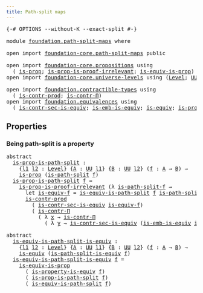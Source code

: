 ```yaml
---
title: Path-split maps
---
```


<pre class="Agda"><a id="41" class="Symbol">{-#</a> <a id="45" class="Keyword">OPTIONS</a> <a id="53" class="Pragma">--without-K</a> <a id="65" class="Pragma">--exact-split</a> <a id="79" class="Symbol">#-}</a>

<a id="84" class="Keyword">module</a> <a id="91" href="foundation.path-split-maps.html" class="Module">foundation.path-split-maps</a> <a id="118" class="Keyword">where</a>

<a id="125" class="Keyword">open</a> <a id="130" class="Keyword">import</a> <a id="137" href="foundation-core.path-split-maps.html" class="Module">foundation-core.path-split-maps</a> <a id="169" class="Keyword">public</a>

<a id="177" class="Keyword">open</a> <a id="182" class="Keyword">import</a> <a id="189" href="foundation-core.propositions.html" class="Module">foundation-core.propositions</a> <a id="218" class="Keyword">using</a>
  <a id="226" class="Symbol">(</a> <a id="228" href="foundation-core.propositions.html#1309" class="Function">is-prop</a><a id="235" class="Symbol">;</a> <a id="237" href="foundation-core.propositions.html#3220" class="Function">is-prop-is-proof-irrelevant</a><a id="264" class="Symbol">;</a> <a id="266" href="foundation-core.propositions.html#3693" class="Function">is-equiv-is-prop</a><a id="282" class="Symbol">)</a>
<a id="284" class="Keyword">open</a> <a id="289" class="Keyword">import</a> <a id="296" href="foundation-core.universe-levels.html" class="Module">foundation-core.universe-levels</a> <a id="328" class="Keyword">using</a> <a id="334" class="Symbol">(</a><a id="335" href="Agda.Primitive.html#597" class="Postulate">Level</a><a id="340" class="Symbol">;</a> <a id="342" href="foundation-core.universe-levels.html#235" class="Primitive">UU</a><a id="344" class="Symbol">)</a>

<a id="347" class="Keyword">open</a> <a id="352" class="Keyword">import</a> <a id="359" href="foundation.contractible-types.html" class="Module">foundation.contractible-types</a> <a id="389" class="Keyword">using</a>
  <a id="397" class="Symbol">(</a> <a id="399" href="foundation-core.contractible-types.html#5494" class="Function">is-contr-prod</a><a id="412" class="Symbol">;</a> <a id="414" href="foundation-core.contractible-types.html#6898" class="Function">is-contr-Π</a><a id="424" class="Symbol">)</a>
<a id="426" class="Keyword">open</a> <a id="431" class="Keyword">import</a> <a id="438" href="foundation.equivalences.html" class="Module">foundation.equivalences</a> <a id="462" class="Keyword">using</a>
  <a id="470" class="Symbol">(</a> <a id="472" href="foundation.equivalences.html#10207" class="Function">is-contr-sec-is-equiv</a><a id="493" class="Symbol">;</a> <a id="495" href="foundation-core.equivalences.html#15406" class="Function">is-emb-is-equiv</a><a id="510" class="Symbol">;</a> <a id="512" href="foundation-core.equivalences.html#1556" class="Function">is-equiv</a><a id="520" class="Symbol">;</a> <a id="522" href="foundation.equivalences.html#11289" class="Function">is-property-is-equiv</a><a id="542" class="Symbol">)</a>
</pre>
## Properties

### Being path-split is a property

<pre class="Agda"><a id="608" class="Keyword">abstract</a>
  <a id="is-prop-is-path-split"></a><a id="619" href="foundation.path-split-maps.html#619" class="Function">is-prop-is-path-split</a> <a id="641" class="Symbol">:</a>
    <a id="647" class="Symbol">{</a><a id="648" href="foundation.path-split-maps.html#648" class="Bound">l1</a> <a id="651" href="foundation.path-split-maps.html#651" class="Bound">l2</a> <a id="654" class="Symbol">:</a> <a id="656" href="Agda.Primitive.html#597" class="Postulate">Level</a><a id="661" class="Symbol">}</a> <a id="663" class="Symbol">{</a><a id="664" href="foundation.path-split-maps.html#664" class="Bound">A</a> <a id="666" class="Symbol">:</a> <a id="668" href="foundation-core.universe-levels.html#235" class="Primitive">UU</a> <a id="671" href="foundation.path-split-maps.html#648" class="Bound">l1</a><a id="673" class="Symbol">}</a> <a id="675" class="Symbol">{</a><a id="676" href="foundation.path-split-maps.html#676" class="Bound">B</a> <a id="678" class="Symbol">:</a> <a id="680" href="foundation-core.universe-levels.html#235" class="Primitive">UU</a> <a id="683" href="foundation.path-split-maps.html#651" class="Bound">l2</a><a id="685" class="Symbol">}</a> <a id="687" class="Symbol">(</a><a id="688" href="foundation.path-split-maps.html#688" class="Bound">f</a> <a id="690" class="Symbol">:</a> <a id="692" href="foundation.path-split-maps.html#664" class="Bound">A</a> <a id="694" class="Symbol">→</a> <a id="696" href="foundation.path-split-maps.html#676" class="Bound">B</a><a id="697" class="Symbol">)</a> <a id="699" class="Symbol">→</a>
    <a id="705" href="foundation-core.propositions.html#1309" class="Function">is-prop</a> <a id="713" class="Symbol">(</a><a id="714" href="foundation-core.path-split-maps.html#1270" class="Function">is-path-split</a> <a id="728" href="foundation.path-split-maps.html#688" class="Bound">f</a><a id="729" class="Symbol">)</a>
  <a id="733" href="foundation.path-split-maps.html#619" class="Function">is-prop-is-path-split</a> <a id="755" href="foundation.path-split-maps.html#755" class="Bound">f</a> <a id="757" class="Symbol">=</a>
    <a id="763" href="foundation-core.propositions.html#3220" class="Function">is-prop-is-proof-irrelevant</a> <a id="791" class="Symbol">(λ</a> <a id="794" href="foundation.path-split-maps.html#794" class="Bound">is-path-split-f</a> <a id="810" class="Symbol">→</a>
      <a id="818" class="Keyword">let</a> <a id="822" href="foundation.path-split-maps.html#822" class="Bound">is-equiv-f</a> <a id="833" class="Symbol">=</a> <a id="835" href="foundation-core.path-split-maps.html#2492" class="Function">is-equiv-is-path-split</a> <a id="858" href="foundation.path-split-maps.html#755" class="Bound">f</a> <a id="860" href="foundation.path-split-maps.html#794" class="Bound">is-path-split-f</a> <a id="876" class="Keyword">in</a>
      <a id="885" href="foundation-core.contractible-types.html#5494" class="Function">is-contr-prod</a>
        <a id="907" class="Symbol">(</a> <a id="909" href="foundation.equivalences.html#10207" class="Function">is-contr-sec-is-equiv</a> <a id="931" href="foundation.path-split-maps.html#822" class="Bound">is-equiv-f</a><a id="941" class="Symbol">)</a>
        <a id="951" class="Symbol">(</a> <a id="953" href="foundation-core.contractible-types.html#6898" class="Function">is-contr-Π</a>
          <a id="974" class="Symbol">(</a> <a id="976" class="Symbol">λ</a> <a id="978" href="foundation.path-split-maps.html#978" class="Bound">x</a> <a id="980" class="Symbol">→</a> <a id="982" href="foundation-core.contractible-types.html#6898" class="Function">is-contr-Π</a>
            <a id="1005" class="Symbol">(</a> <a id="1007" class="Symbol">λ</a> <a id="1009" href="foundation.path-split-maps.html#1009" class="Bound">y</a> <a id="1011" class="Symbol">→</a> <a id="1013" href="foundation.equivalences.html#10207" class="Function">is-contr-sec-is-equiv</a> <a id="1035" class="Symbol">(</a><a id="1036" href="foundation-core.equivalences.html#15406" class="Function">is-emb-is-equiv</a> <a id="1052" href="foundation.path-split-maps.html#822" class="Bound">is-equiv-f</a> <a id="1063" href="foundation.path-split-maps.html#978" class="Bound">x</a> <a id="1065" href="foundation.path-split-maps.html#1009" class="Bound">y</a><a id="1066" class="Symbol">)))))</a>

<a id="1073" class="Keyword">abstract</a>
  <a id="is-equiv-is-path-split-is-equiv"></a><a id="1084" href="foundation.path-split-maps.html#1084" class="Function">is-equiv-is-path-split-is-equiv</a> <a id="1116" class="Symbol">:</a>
    <a id="1122" class="Symbol">{</a><a id="1123" href="foundation.path-split-maps.html#1123" class="Bound">l1</a> <a id="1126" href="foundation.path-split-maps.html#1126" class="Bound">l2</a> <a id="1129" class="Symbol">:</a> <a id="1131" href="Agda.Primitive.html#597" class="Postulate">Level</a><a id="1136" class="Symbol">}</a> <a id="1138" class="Symbol">{</a><a id="1139" href="foundation.path-split-maps.html#1139" class="Bound">A</a> <a id="1141" class="Symbol">:</a> <a id="1143" href="foundation-core.universe-levels.html#235" class="Primitive">UU</a> <a id="1146" href="foundation.path-split-maps.html#1123" class="Bound">l1</a><a id="1148" class="Symbol">}</a> <a id="1150" class="Symbol">{</a><a id="1151" href="foundation.path-split-maps.html#1151" class="Bound">B</a> <a id="1153" class="Symbol">:</a> <a id="1155" href="foundation-core.universe-levels.html#235" class="Primitive">UU</a> <a id="1158" href="foundation.path-split-maps.html#1126" class="Bound">l2</a><a id="1160" class="Symbol">}</a> <a id="1162" class="Symbol">(</a><a id="1163" href="foundation.path-split-maps.html#1163" class="Bound">f</a> <a id="1165" class="Symbol">:</a> <a id="1167" href="foundation.path-split-maps.html#1139" class="Bound">A</a> <a id="1169" class="Symbol">→</a> <a id="1171" href="foundation.path-split-maps.html#1151" class="Bound">B</a><a id="1172" class="Symbol">)</a> <a id="1174" class="Symbol">→</a>
    <a id="1180" href="foundation-core.equivalences.html#1556" class="Function">is-equiv</a> <a id="1189" class="Symbol">(</a><a id="1190" href="foundation-core.path-split-maps.html#1544" class="Function">is-path-split-is-equiv</a> <a id="1213" href="foundation.path-split-maps.html#1163" class="Bound">f</a><a id="1214" class="Symbol">)</a>
  <a id="1218" href="foundation.path-split-maps.html#1084" class="Function">is-equiv-is-path-split-is-equiv</a> <a id="1250" href="foundation.path-split-maps.html#1250" class="Bound">f</a> <a id="1252" class="Symbol">=</a>
    <a id="1258" href="foundation-core.propositions.html#3693" class="Function">is-equiv-is-prop</a>
      <a id="1281" class="Symbol">(</a> <a id="1283" href="foundation.equivalences.html#11289" class="Function">is-property-is-equiv</a> <a id="1304" href="foundation.path-split-maps.html#1250" class="Bound">f</a><a id="1305" class="Symbol">)</a>
      <a id="1313" class="Symbol">(</a> <a id="1315" href="foundation.path-split-maps.html#619" class="Function">is-prop-is-path-split</a> <a id="1337" href="foundation.path-split-maps.html#1250" class="Bound">f</a><a id="1338" class="Symbol">)</a>
      <a id="1346" class="Symbol">(</a> <a id="1348" href="foundation-core.path-split-maps.html#2492" class="Function">is-equiv-is-path-split</a> <a id="1371" href="foundation.path-split-maps.html#1250" class="Bound">f</a><a id="1372" class="Symbol">)</a>
</pre>
